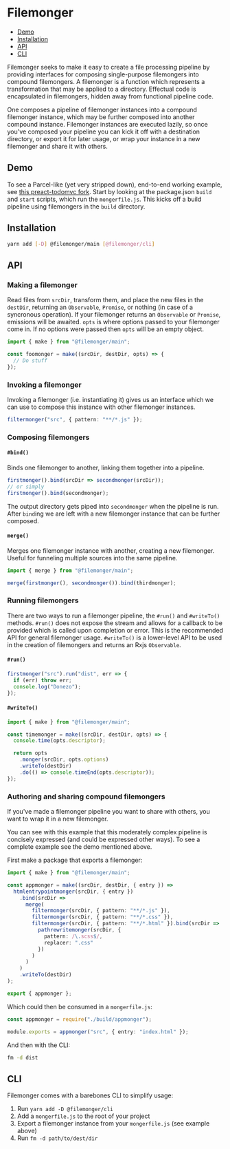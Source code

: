 # Filemonger

* [Demo](#demo)
* [Installation](#installation)
* [API](#api)
* [CLI](#cli)

Filemonger seeks to make it easy to create a file processing pipeline by
providing interfaces for composing single-purpose filemongers into compound
filemongers. A filemonger is a function which represents a transformation that
may be applied to a directory. Effectual code is encapsulated in filemongers,
hidden away from functional pipeline code.

One composes a pipeline of filemonger instances into a compound filemonger
instance, which may be further composed into another compound instance.
Filemonger instances are executed lazily, so once you've composed your pipeline
you can kick it off with a destination directory, or export it for later usage,
or wrap your instance in a new filemonger and share it with others.

## Demo

To see a Parcel-like (yet very stripped down), end-to-end working example, see
[this preact-todomvc fork](https://github.com/robbiepitts/preact-todomvc/tree/filemonger).
Start by looking at the package.json `build` and `start` scripts, which run the
`mongerfile.js`. This kicks off a build pipeline using filemongers in the
`build` directory.

## Installation

```sh
yarn add [-D] @filemonger/main [@filemonger/cli]
```

## API

### Making a filemonger

Read files from `srcDir`, transform them, and place the new files in the
`destDir`, returning an `Observable`, `Promise`, or nothing (in case of a
syncronous operation). If your filemonger returns an `Observable` or `Promise`,
emissions will be awaited. `opts` is where options passed to your filemonger
come in. If no options were passed then `opts` will be an empty object.

```ts
import { make } from "@filemonger/main";

const foomonger = make((srcDir, destDir, opts) => {
  // Do stuff
});
```

### Invoking a filemonger

Invoking a filemonger (i.e. instantiating it) gives us an interface which
we can use to compose this instance with other filemonger instances.

```ts
filtermonger("src", { pattern: "**/*.js" });
```

### Composing filemongers

#### `#bind()`

Binds one filemonger to another, linking them together into a pipeline.

```ts
firstmonger().bind(srcDir => secondmonger(srcDir));
// or simply
firstmonger().bind(secondmonger);
```

The output directory gets piped into `secondmonger` when the pipeline is run.
After `bind`ing we are left with a new filemonger instance that can be
further composed.

#### `merge()`

Merges one filemonger instance with another, creating a new filemonger. Useful
for funneling multiple sources into the same pipeline.

```ts
import { merge } from "@filemonger/main";

merge(firstmonger(), secondmonger()).bind(thirdmonger);
```

### Running filemongers

There are two ways to run a filemonger pipeline, the `#run()` and `#writeTo()`
methods. `#run()` does not expose the stream and allows for a callback to
be provided which is called upon completion or error. This is the recommended
API for general filemonger usage. `#writeTo()` is a lower-level API to be used
in the creation of filemongers and returns an Rxjs `Observable`.

#### `#run()`

```ts
firstmonger("src").run("dist", err => {
  if (err) throw err;
  console.log("Donezo");
});
```

#### `#writeTo()`

```ts
import { make } from "@filemonger/main";

const timemonger = make((srcDir, destDir, opts) => {
  console.time(opts.descriptor);

  return opts
    .monger(srcDir, opts.options)
    .writeTo(destDir)
    .do(() => console.timeEnd(opts.descriptor));
});
```

### Authoring and sharing compound filemongers

If you've made a filemonger pipeline you want to share with others, you want
to wrap it in a new filemonger.

You can see with this example that this moderately complex pipeline is concisely
expressed (and could be expressed other ways). To see a complete example see the
demo mentioned above.

First make a package that exports a filemonger:

```ts
import { make } from "@filemonger/main";

const appmonger = make((srcDir, destDir, { entry }) =>
  htmlentrypointmonger(srcDir, { entry })
    .bind(srcDir =>
      merge(
        filtermonger(srcDir, { pattern: "**/*.js" }),
        filtermonger(srcDir, { pattern: "**/*.css" }),
        filtermonger(srcDir, { pattern: "**/*.html" }).bind(srcDir =>
          pathrewritemonger(srcDir, {
            pattern: /\.scss$/,
            replacer: ".css"
          })
        )
      )
    )
    .writeTo(destDir)
);

export { appmonger };
```

Which could then be consumed in a `mongerfile.js`:

```ts
const appmonger = require("./build/appmonger");

module.exports = appmonger("src", { entry: "index.html" });
```

And then with the CLI:

```sh
fm -d dist
```

## CLI

Filemonger comes with a barebones CLI to simplify usage:

1. Run `yarn add -D @filemonger/cli`
2. Add a `mongerfile.js` to the root of your project
3. Export a filemonger instance from your `mongerfile.js` (see example above)
4. Run `fm -d path/to/dest/dir`
